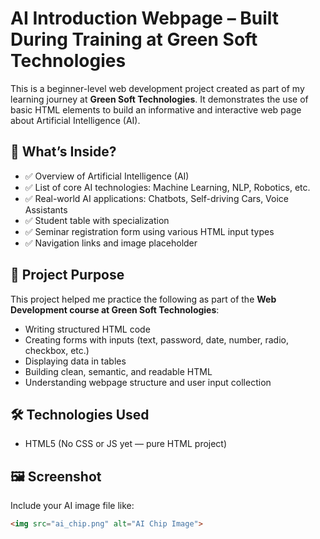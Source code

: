 # AI Introduction Webpage – Built During Training at Green Soft Technologies

This is a beginner-level web development project created as part of my learning journey at **Green Soft Technologies**. It demonstrates the use of basic HTML elements to build an informative and interactive web page about Artificial Intelligence (AI).

## 🧠 What’s Inside?

- ✅ Overview of Artificial Intelligence (AI)
- ✅ List of core AI technologies: Machine Learning, NLP, Robotics, etc.
- ✅ Real-world AI applications: Chatbots, Self-driving Cars, Voice Assistants
- ✅ Student table with specialization
- ✅ Seminar registration form using various HTML input types
- ✅ Navigation links and image placeholder

## 🎯 Project Purpose

This project helped me practice the following as part of the **Web Development course at Green Soft Technologies**:

- Writing structured HTML code
- Creating forms with inputs (text, password, date, number, radio, checkbox, etc.)
- Displaying data in tables
- Building clean, semantic, and readable HTML
- Understanding webpage structure and user input collection

## 🛠️ Technologies Used

- HTML5 (No CSS or JS yet — pure HTML project)

## 🖼️ Screenshot

Include your AI image file like:

```html
<img src="ai_chip.png" alt="AI Chip Image">
